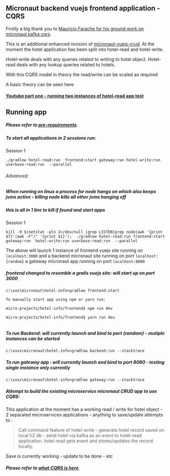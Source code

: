 Micronaut backend vuejs frontend application - CQRS
---

Firstly a big thank you to [Mauricio Farache for his ground work on micronaut kafka cqrs](https://github.com/mfarache/micronaut-cqrs-kafka).

This is an additional enhanced revision of [micronaut-vuejs-crud](https://github.com/vahidhedayati/micronaut-vuejs-crud). 
At the moment the hotel application has been split into hotel-read and hotel-write. 

Hotel-write deals with any queries related to writing to hotel object.
Hotel-read deals with any lookup queries related to hotels.

With this CQRS model in theory the read/write can be scaled as required 

A basic theory can be seen here 

#### [Youtube part one - running two instances of hotel-read app test](https://www.youtube.com/watch?v=W9kOuBWG4KA)

 


Running app
----
##### Please refer to [pre-requirements](https://github.com/vahidhedayati/micronaut-vuejs-cqrs/blob/master/configure.md).

##### To start all applications in 2 sessions run:
Session  1
```
./gradlew hotel-read:run  frontend:start gateway:run hotel-write:run userbase-read:run  --parallel
```

###### Advanced: 
##### When running on linux a process for node hangs on which also keeps jvms active - killing node kills all other jvms hanging off
##### this is all in 1 line to kill if found and start apps

Session  1
```
kill -9 $(netstat -pln 2>/dev/null |grep LISTEN|grep node|awk '{print $7}'|awk -F"/" '{print $1}');  ./gradlew hotel-read:run frontend:start gateway:run  hotel-write:run userbase-read:run  --parallel
```




The above will launch 1 instance of frontend vuejs site running on `localhost:3000` 
and a backend micronaut site running on port `localhost:{random}` a gateway micronaut app running on port 
`localhost:8080` 


##### frontend changed to resemble a grails vuejs site: will start up on port 3000
```
c:\xxx\micronaut\hotel-info>gradlew frontend:start

To manually start app using npm or yarn run:

micro-projects/hotel-info/frontend$ npm run dev   

micro-projects/hotel-info/frontend$ yarn run dev


```


##### To run Backend: will currently launch and bind to port {random}  - mutiple instances can be started

```
c:\xxxx\micronaut\hotel-info>gradlew backend:run --stacktrace

```


##### To run gateway app : will currently launch and bind to port  8080 - testing single instance only currently

```
c:\xxxx\micronaut\hotel-info>gradlew gateway:run --stacktrace

```


##### Attempt to build the existing microservice micronaut CRUD app to use CQRS:
This application at the moment has a working read / write for hotel object - 2 separated microservices applications - anything to save/update attempts to :
> Call command feature of hotel-write - generate hotel record saved on local h2 db - send hotel via kafka as an event to hotel-read application. hotel read gets event and stores/updates the record locally.

Save is currently working - update to be done - etc  



##### Please refer to [what CQRS is here](https://github.com/vahidhedayati/micronaut-vuejs-cqrs/blob/master/cqrs-explained.md).